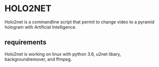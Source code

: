 # HOLO2NET
Holo2net is a commandline script that permit to change video to a pyramid hologram with Artificial Intelligence.
## requirements
Holo2net is working on linux with python 3.6, u2net libary, backgroundremover, and ffmpeg.

